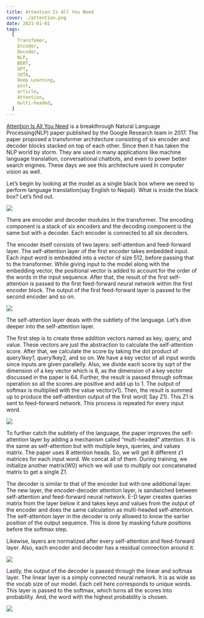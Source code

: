 ```yaml
---
title: Attention Is All You Need
cover: ./attention.png
date: 2021-01-01
tags:
  [
    Transfomer,
    Encoder,
    Decoder,
    NLP,
    BERT,
    GPT,
    SOTA,
    Deep Learning,
    post,
    article,
    Attention,
    multi-headed,
  ]
---
```


[Attention Is All You Need](https://arxiv.org/pdf/1706.03762.pdf) is a breakthrough Natural Language Processing(NLP) paper published by the Google Research team in 2017. The paper proposed a transformer architecture consisting of six encoder and decoder blocks stacked on top of each other. Since then it has taken the NLP world by storm. They are used in many applications like machine language translation, conversational chatbots, and even to power better search engines. These days we see this architecture used in computer vision as well.

Let’s begin by looking at the model as a single black box where we need to perform language translation(say English to Nepali). What is inside the black box? Let’s find out.

![](/black-box.png)

There are encoder and decoder modules in the transformer. The encoding component is a stack of six encoders and the decoding component is the same but with a decoder. Each encoder is connected to all six decoders.

The encoder itself consists of two layers: self-attention and feed-forward layer. The self-attention layer of the first encoder takes embedded input. Each input word is embedded into a vector of size 512, before passing that to the transformer. While giving input to the model along with the embedding vector, the positional vector is added to account for the order of the words in the input sequence. After that, the result of the first self-attention is passed to the first feed-forward neural network within the first encoder block. The output of the first feed-forward layer is passed to the second encoder and so on.

![](/enco-z.png)

The self-attention layer deals with the subtlety of the language. Let’s dive deeper into the self-attention layer.

The first step is to create three addition vectors named as key, query, and value. These vectors are just the abstraction to calculate the self-attention score.
After that, we calculate the score by taking the dot product of query1*key1, query1*key2, and so on. We have a key vector of all input words since inputs are given parallelly.
Also, we divide each score by sqrt of the dimension of a key vector which is 8, as the dimension of a key vector discussed in the paper is 64.
Further, the result is passed through softmax operation so all the scores are positive and add up to 1.
The output of softmax is multiplied with the value vector(v1).
Then, the result is summed up to produce the self-attention output of the first word( Say Z1). This Z1 is sent to feed-forward network. This process is repeated for every input word.

![](/q-k-v.png)

To further catch the subtlety of the language, the paper improves the self-attention layer by adding a mechanism called “multi-headed” attention. It is the same as self-attention but with multiple keys, queries, and values matrix. The paper uses 8 attention heads. So, we will get 8 different z1 matrices for each input word. We concat all of them. During training, we initialize another matrix(W0) which we will use to multiply our concatenated matrix to get a single Z1.

The decoder is similar to that of the encoder but with one additional layer. The new layer, the encoder-decoder attention layer, is sandwiched between self-attention and feed-forward neural network. E-D layer creates queries matrix from the layer below it and takes keys and values from the output of the encoder and does the same calculation as multi-headed self-attention. The self-attention layer in the decoder is only allowed to know the earlier position of the output sequence. This is done by masking future positions before the softmax step.

Likewise, layers are normalized after every self-attention and feed-forward layer. Also, each encoder and decoder has a residual connection around it.

![](/enco-deco-info.png)

Lastly, the output of the decoder is passed through the linear and softmax layer. The linear layer is a simply connected neural network. It is as wide as the vocab size of our model. Each cell here corresponds to unique words. This layer is passed to the softmax, which turns all the scores into probability. And, the word with the highest probability is chosen.

![](/attention-V.png)
